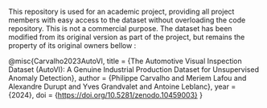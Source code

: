 This repository is used for an academic project, providing all project members with easy access to the dataset without overloading the code repository. This is not a commercial purpose.
The dataset has been modified from its original version as part of the project, but remains the property of its original owners bellow : 

@misc{Carvalho2023AutoVI,
    title   = {The Automotive Visual Inspection Dataset (AutoVI): A Genuine Industrial Production Dataset for Unsupervised Anomaly Detection},
    author  = {Philippe Carvalho and Meriem Lafou and Alexandre Durupt and Yves Grandvalet and Antoine Leblanc},
    year    = {2024},
    doi     = {https://doi.org/10.5281/zenodo.10459003}
}
